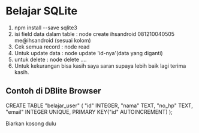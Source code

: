 # Belajar SQLite

1. npm install --save sqlite3
2. isi field data dalam table : node create ihsandroid 081210040505 me@ihsandroid (sesuai kolom)
3. Cek semua record : node read
4. Untuk update data : node update 'id-nya'(data yang diganti)
5. untuk delete : node delete ....
6. Untuk kekurangan bisa kasih saya saran supaya lebih baik lagi terima kasih.

## Contoh di DBlite Browser

CREATE TABLE "belajar_user" (
	"id"	INTEGER,
	"nama"	TEXT,
	"no_hp"	TEXT,
	"email"	INTEGER UNIQUE,
	PRIMARY KEY("id" AUTOINCREMENT)
);

Biarkan kosong dulu